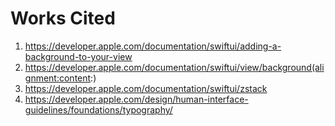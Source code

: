 # Works Cited

1. https://developer.apple.com/documentation/swiftui/adding-a-background-to-your-view
2. https://developer.apple.com/documentation/swiftui/view/background(alignment:content:)
3. https://developer.apple.com/documentation/swiftui/zstack
4. https://developer.apple.com/design/human-interface-guidelines/foundations/typography/
